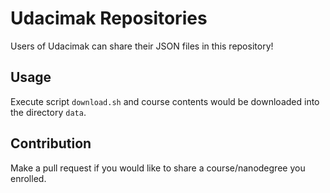 # Udacimak Repositories

Users of Udacimak can share their JSON files in this repository!

## Usage

Execute script `download.sh` and course contents would be downloaded into the directory `data`.

## Contribution

Make a pull request if you would like to share a course/nanodegree you enrolled.
